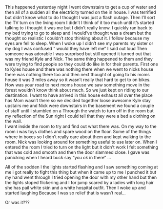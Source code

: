 This happened yesterday night I went downstairs to get a cup of water and then all of a sudden all the electricity turned on the in house. I was terrified but didn’t know what to do I thought I was just a flash outage. Then I’ll sort the TV turn on the living room I didn’t I think of it too much until it’s started talking to i thought it was me but I didn’t really know. 
I quickly ran back to my bed trying to go to sleep and I would’ve thought was a dream but the thought so realistic I couldn’t stop thinking about it. I follow because my eyes are fell to sleep. When I woke up I didn’t see my parents my sister or my dog I was confused “ would they have left me” I said out loud 
Then someone was adorable I was surprised but still opened it turned out that was my friend Kyle and Nick. The same thing happened to them and they were trying to find people so they could do like in for their parents. First one to Kyles house and there was nothing there when we went to nicks house there was nothing there too and then next thought of going to his moms house it was 3 miles away so it wasn’t really that hard to get to on bikes. How was your road to next moms house we saw something move in the forest wouldn’t know think about much. So we just kept on riding to our destination. I want to have arrived in this house exhaust all over the place has Mom wasn’t there so we decided together loose awesome Kyle stay upstairs me and Nick were downstairs in the basement we found a couple of staff until I stumbled on a Through the watch to turn off in the room but my reflection of the Sun right I could tell that they were a bed a  clothing on the wall.  
I want inside the room to try and find out what there was. On my way to the room i was toys clothes and spare wood on the floor. Some of  the things where in boxes so I didn’t really care about them and kept walking to the room. Nick was looking around for something useful to use later on. When I entered the room I tried to turn on the light but it didn’t work I felt something that was cold and smooth and then the door slammed close. I gave was panicking when I heard buck say “you ok in there” …




All of the sodden I the lights started flashing and I saw something coming at me i got really to fight this thing but when it came up to me I punched it but my hand went through I tried opening the door with my other hand but then the lights stoped flickering and I for jump scared by a ladies with long hair she has pail white skin and a white hospital outfit.
   Then I woke up and started laughing Because I was so relief that is wasn’t real…








Or was it???